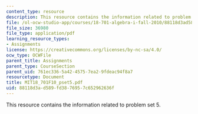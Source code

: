 ```yaml
---
content_type: resource
description: This resource contains the information related to problem set 5.
file: /ol-ocw-studio-app/courses/18-701-algebra-i-fall-2010/88118d3ad589fd3876957c652962636f_MIT18_701F10_pset5.pdf
file_size: 36980
file_type: application/pdf
learning_resource_types:
- Assignments
license: https://creativecommons.org/licenses/by-nc-sa/4.0/
ocw_type: OCWFile
parent_title: Assignments
parent_type: CourseSection
parent_uid: 761ec336-5a42-4575-7ea2-9fdeac94f8a7
resourcetype: Document
title: MIT18_701F10_pset5.pdf
uid: 88118d3a-d589-fd38-7695-7c652962636f
---
```

This resource contains the information related to problem set 5.
